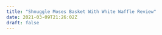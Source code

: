 ```yaml
---
title: "Shnuggle Moses Basket With White Waffle Review"
date: 2021-03-09T21:26:02Z
draft: false
---
```

